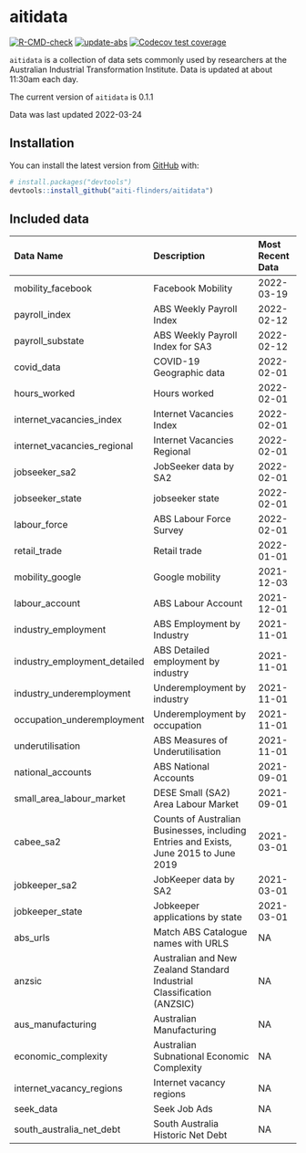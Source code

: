 
<!-- README.md is generated from README.Rmd. Please edit that file -->

# aitidata

<!-- badges: start -->

[![R-CMD-check](https://github.com/aiti-flinders/aitidata/actions/workflows/R-CMD-check.yaml/badge.svg?branch=data_prep)](https://github.com/aiti-flinders/aitidata/actions/workflows/R-CMD-check.yaml)
[![update-abs](https://github.com/aiti-flinders/aitidata/workflows/update-abs/badge.svg)](https://github.com/aiti-flinders/aitidata/actions)
[![Codecov test
coverage](https://codecov.io/gh/aiti-flinders/aitidata/branch/master/graph/badge.svg)](https://app.codecov.io/gh/aiti-flinders/aitidata?branch=master)
<!-- badges: end -->

`aitidata` is a collection of data sets commonly used by researchers at
the Australian Industrial Transformation Institute. Data is updated at
about 11:30am each day.

The current version of `aitidata` is 0.1.1

Data was last updated 2022-03-24

## Installation

You can install the latest version from [GitHub](https://github.com/)
with:

``` r
# install.packages("devtools")
devtools::install_github("aiti-flinders/aitidata")
```

## Included data

| Data Name                      | Description                                                                           | Most Recent Data |
| :----------------------------- | :------------------------------------------------------------------------------------ | :--------------- |
| mobility\_facebook             | Facebook Mobility                                                                     | 2022-03-19       |
| payroll\_index                 | ABS Weekly Payroll Index                                                              | 2022-02-12       |
| payroll\_substate              | ABS Weekly Payroll Index for SA3                                                      | 2022-02-12       |
| covid\_data                    | COVID-19 Geographic data                                                              | 2022-02-01       |
| hours\_worked                  | Hours worked                                                                          | 2022-02-01       |
| internet\_vacancies\_index     | Internet Vacancies Index                                                              | 2022-02-01       |
| internet\_vacancies\_regional  | Internet Vacancies Regional                                                           | 2022-02-01       |
| jobseeker\_sa2                 | JobSeeker data by SA2                                                                 | 2022-02-01       |
| jobseeker\_state               | jobseeker state                                                                       | 2022-02-01       |
| labour\_force                  | ABS Labour Force Survey                                                               | 2022-02-01       |
| retail\_trade                  | Retail trade                                                                          | 2022-01-01       |
| mobility\_google               | Google mobility                                                                       | 2021-12-03       |
| labour\_account                | ABS Labour Account                                                                    | 2021-12-01       |
| industry\_employment           | ABS Employment by Industry                                                            | 2021-11-01       |
| industry\_employment\_detailed | ABS Detailed employment by industry                                                   | 2021-11-01       |
| industry\_underemployment      | Underemployment by industry                                                           | 2021-11-01       |
| occupation\_underemployment    | Underemployment by occupation                                                         | 2021-11-01       |
| underutilisation               | ABS Measures of Underutilisation                                                      | 2021-11-01       |
| national\_accounts             | ABS National Accounts                                                                 | 2021-09-01       |
| small\_area\_labour\_market    | DESE Small (SA2) Area Labour Market                                                   | 2021-09-01       |
| cabee\_sa2                     | Counts of Australian Businesses, including Entries and Exists, June 2015 to June 2019 | 2021-03-01       |
| jobkeeper\_sa2                 | JobKeeper data by SA2                                                                 | 2021-03-01       |
| jobkeeper\_state               | Jobkeeper applications by state                                                       | 2021-03-01       |
| abs\_urls                      | Match ABS Catalogue names with URLS                                                   | NA               |
| anzsic                         | Australian and New Zealand Standard Industrial Classification (ANZSIC)                | NA               |
| aus\_manufacturing             | Australian Manufacturing                                                              | NA               |
| economic\_complexity           | Australian Subnational Economic Complexity                                            | NA               |
| internet\_vacancy\_regions     | Internet vacancy regions                                                              | NA               |
| seek\_data                     | Seek Job Ads                                                                          | NA               |
| south\_australia\_net\_debt    | South Australia Historic Net Debt                                                     | NA               |

